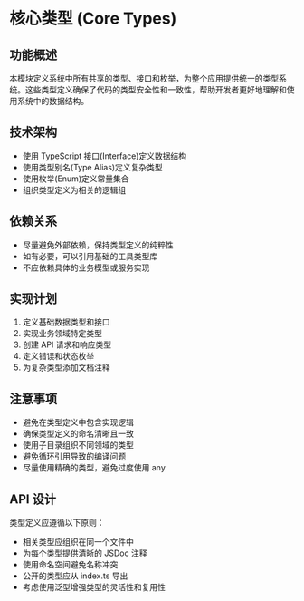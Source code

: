 # 核心类型 (Core Types)

## 功能概述

本模块定义系统中所有共享的类型、接口和枚举，为整个应用提供统一的类型系统。这些类型定义确保了代码的类型安全性和一致性，帮助开发者更好地理解和使用系统中的数据结构。

## 技术架构

-   使用 TypeScript 接口(Interface)定义数据结构
-   使用类型别名(Type Alias)定义复杂类型
-   使用枚举(Enum)定义常量集合
-   组织类型定义为相关的逻辑组

## 依赖关系

-   尽量避免外部依赖，保持类型定义的纯粹性
-   如有必要，可以引用基础的工具类型库
-   不应依赖具体的业务模型或服务实现

## 实现计划

1. 定义基础数据类型和接口
2. 实现业务领域特定类型
3. 创建 API 请求和响应类型
4. 定义错误和状态枚举
5. 为复杂类型添加文档注释

## 注意事项

-   避免在类型定义中包含实现逻辑
-   确保类型定义的命名清晰且一致
-   使用子目录组织不同领域的类型
-   避免循环引用导致的编译问题
-   尽量使用精确的类型，避免过度使用 any

## API 设计

类型定义应遵循以下原则：

-   相关类型应组织在同一个文件中
-   为每个类型提供清晰的 JSDoc 注释
-   使用命名空间避免名称冲突
-   公开的类型应从 index.ts 导出
-   考虑使用泛型增强类型的灵活性和复用性
